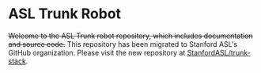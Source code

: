 # ASL Trunk Robot
~~Welcome to the ASL Trunk robot repository, which includes documentation and source code.~~
This repository has been migrated to Stanford ASL's GitHub organization.
Please visit the new repository at [StanfordASL/trunk-stack](https://github.com/StanfordASL/trunk-stack).
